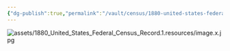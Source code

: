 ```yaml
---
{"dg-publish":true,"permalink":"/vault/census/1880-united-states-federal-census-record-5/","tags":["Nicholas-Hawkins","Rebecca-Wiseman"]}
---
```


![assets/1880_United_States_Federal_Census_Record.1.resources/image.x.jpg](/img/user/assets/1880_United_States_Federal_Census_Record.1.resources/image.x.jpg)
